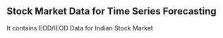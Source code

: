 ## Stock Market Data for Time Series Forecasting ## 

It contains EOD/IEOD Data for Indian Stock Market
